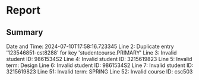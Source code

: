 # Report

## Summary
Date and Time: 2024-07-10T17:58:16.723345
Line 2: Duplicate entry '123546851-cst8288' for key 'studentcourse.PRIMARY'
Line 3: Invalid student ID: 9861534S2
Line 4: Invalid student ID: 3215619823
Line 5: Invalid term: Design
Line 6: Invalid student ID: 9861534S2
Line 7: Invalid student ID: 3215619823
Line 51: Invalid term: SPRING
Line 52: Invalid course ID: csc503
